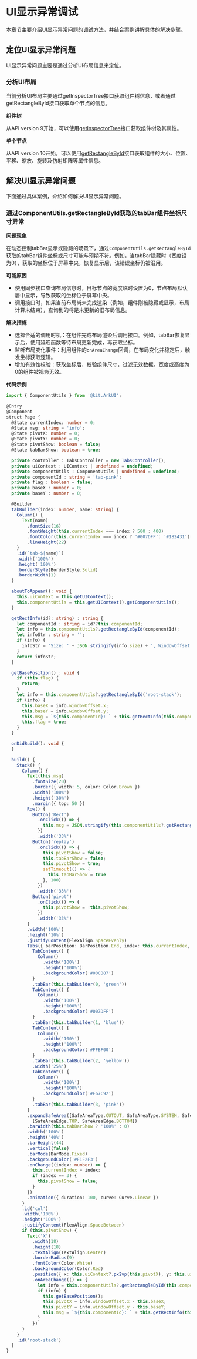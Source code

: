 # UI显示异常调试

本章节主要介绍UI显示异常问题的调试方法，并结合案例讲解具体的解决步骤。

## 定位UI显示异常问题

UI显示异常问题主要是通过分析UI布局信息来定位。

### 分析UI布局

当前分析UI布局主要通过getInspectorTree接口获取组件树信息，或者通过getRectangleById接口获取单个节点的信息。

**组件树**

从API version 9开始，可以使用[getInspectorTree](../reference/apis-arkui/arkui-ts/ts-universal-attributes-component-id.md#getinspectortree9)接口获取组件树及其属性。

**单个节点**

从API version 10开始，可以使用[getRectangleById](../reference/apis-arkui/arkts-apis-uicontext-componentutils.md#getrectanglebyid)接口获取组件的大小、位置、平移、缩放、旋转及仿射矩阵等属性信息。

## 解决UI显示异常问题

下面通过具体案例，介绍如何解决UI显示异常问题。

### 通过ComponentUtils.getRectangleById获取的tabBar组件坐标尺寸异常

**问题现象**

在动态控制tabBar显示或隐藏的场景下，通过`ComponentUtils.getRectangleById`获取的tabBar组件坐标或尺寸可能与预期不符。例如，当tabBar隐藏时（宽度设为0），获取的坐标位于屏幕中央，恢复显示后，该错误坐标仍被沿用。

**可能原因**

- 使用同步接口查询布局信息时，目标节点的宽度临时设置为0，节点布局默认居中显示，导致获取的坐标位于屏幕中央。
- 调用接口时，如果当前布局尚未完成渲染（例如，组件刚被隐藏或显示，布局计算未结束），查询到的将是未更新的旧布局信息。

**解决措施**

- 选择合适的调用时机：在组件完成布局渲染后调用接口。例如，tabBar恢复显示后，使用延迟函数等待布局更新完成，再获取坐标。
- 监听布局变化事件：利用组件的`onAreaChange`回调，在布局变化并稳定后，触发坐标获取逻辑。
- 增加有效性校验：获取坐标后，校验组件尺寸，过滤无效数据。宽度或高度为0的组件被视为无效。


**代码示例**

```ts
import { ComponentUtils } from '@kit.ArkUI';

@Entry
@Component
struct Page {
  @State currentIndex: number = 0;
  @State msg: string = 'info';
  @State pivotX: number = 0;
  @State pivotY: number = 0;
  @State pivotShow: boolean = false;
  @State tabBarShow: boolean = true;

  private controller : TabsController = new TabsController();
  private uiContext : UIContext | undefined = undefined;
  private componentUtils : ComponentUtils | undefined = undefined;
  private componentId : string = 'tab-pink';
  private flag : boolean = false;
  private baseX : number = 0;
  private baseY : number = 0;

  @Builder
  tabBuilder(index: number, name: string) {
    Column() {
      Text(name)
        .fontSize(16)
        .fontWeight(this.currentIndex === index ? 500 : 400)
        .fontColor(this.currentIndex === index ? '#007DFF': '#182431')
        .lineHeight(22)
    }
    .id(`tab-${name}`)
    .width('100%')
    .height('100%')
    .borderStyle(BorderStyle.Solid)
    .borderWidth(1)
  }

  aboutToAppear(): void {
    this.uiContext = this.getUIContext();
    this.componentUtils = this.getUIContext().getComponentUtils();
  }

  getRectInfo(id?: string) : string {
    let componentId : string = id??this.componentId;
    let info = this.componentUtils?.getRectangleById(componentId);
    let infoStr : string = '';
    if (info) {
      infoStr = 'Size: ' + JSON.stringify(info.size) + ', WindowOffset: ' + JSON.stringify(info.windowOffset);
    }
    return infoStr;
  }

  getBasePosition() : void {
    if (this.flag) {
      return;
    }
    let info = this.componentUtils?.getRectangleById('root-stack');
    if (info) {
      this.baseX = info.windowOffset.x;
      this.baseY = info.windowOffset.y;
      this.msg = `${this.componentId}: ` + this.getRectInfo(this.componentId) + `, pivot: {x: ${this.pivotX}, y: ${this.pivotY}}`;
      this.flag = true;
    }
  }

  onDidBuild(): void {
  }

  build() {
    Stack() {
      Column() {
        Text(this.msg)
          .fontSize(20)
          .border({ width: 5, color: Color.Brown })
          .width('100%')
          .height('30%')
          .margin({ top: 50 })
        Row() {
          Button('Rect')
            .onClick(() => {
              this.msg = JSON.stringify(this.componentUtils?.getRectangleById('tab-pink'))
            })
            .width('33%')
          Button('replay')
            .onClick(() => {
              this.pivotShow = false;
              this.tabBarShow = false;
              this.pivotShow = true;
              setTimeout(() => {
                this.tabBarShow = true
              }, 100)
            })
            .width('33%')
          Button('pivot')
            .onClick(() => {
              this.pivotShow = !this.pivotShow;
            })
            .width('33%')
        }
        .width('100%')
        .height('10%')
        .justifyContent(FlexAlign.SpaceEvenly)
        Tabs({ barPosition: BarPosition.End, index: this.currentIndex, controller: this.controller }) {
          TabContent() {
            Column()
              .width('100%')
              .height('100%')
              .backgroundColor('#00CB87')
          }
          .tabBar(this.tabBuilder(0, 'green'))
          TabContent() {
            Column()
              .width('100%')
              .height('100%')
              .backgroundColor('#007DFF')
          }
          .tabBar(this.tabBuilder(1, 'blue'))
          TabContent() {
            Column()
              .width('100%')
              .height('100%')
              .backgroundColor('#FFBF00')
          }
          .tabBar(this.tabBuilder(2, 'yellow'))
          .width('25%')
          TabContent() {
            Column()
              .width('100%')
              .height('100%')
              .backgroundColor('#E67C92')
          }
          .tabBar(this.tabBuilder(3, 'pink'))
        }
        .expandSafeArea([SafeAreaType.CUTOUT, SafeAreaType.SYSTEM, SafeAreaType.KEYBOARD],
          [SafeAreaEdge.TOP, SafeAreaEdge.BOTTOM])
        .barWidth(this.tabBarShow ? '100%' : 0)
        .width('100%')
        .height('40%')
        .barHeight(44)
        .vertical(false)
        .barMode(BarMode.Fixed)
        .backgroundColor('#F1F2F3')
        .onChange((index: number) => {
          this.currentIndex = index;
          if (index == 3) {
            this.pivotShow = false;
          }
        })
        .animation({ duration: 100, curve: Curve.Linear })
      }
      .id('col')
      .width('100%')
      .height('100%')
      .justifyContent(FlexAlign.SpaceBetween)
      if (this.pivotShow) {
        Text('X')
          .width(18)
          .height(18)
          .textAlign(TextAlign.Center)
          .borderRadius(9)
          .fontColor(Color.White)
          .backgroundColor(Color.Red)
          .position({ x: this.uiContext?.px2vp(this.pivotX), y: this.uiContext?.px2vp(this.pivotY) })
          .onAreaChange(() => {
            let info = this.componentUtils?.getRectangleById(this.componentId);
            if (info) {
              this.getBasePosition();
              this.pivotX = info.windowOffset.x - this.baseX;
              this.pivotY = info.windowOffset.y - this.baseY;
              this.msg = `${this.componentId}: ` + this.getRectInfo(this.componentId) + `, pivot: {x: ${this.pivotX}, y: ${this.pivotY}}`;
            }
          })
      }
    }
    .id('root-stack')
  }
}
```